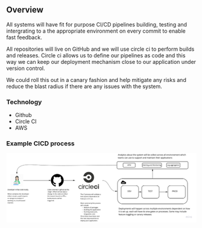 ## Overview
All systems will have fit for purpose CI/CD pipelines building, testing and intergrating to a the appropriate environment on every commit to enable fast feedback.

All repositories will live on GitHub and we will use circle ci to perform builds and releases. Circle ci allows us to define our pipelines as code and this way we can keep our deployment mechanism close to our application under version control. 

We could roll this out in a canary fashion and help mitigate any risks and reduce the blast radius if there are any issues with the system. 

### Technology
* Github
* Circle CI
* AWS

### Example CICD process

![example cicd](example-cicd-process.jpg)